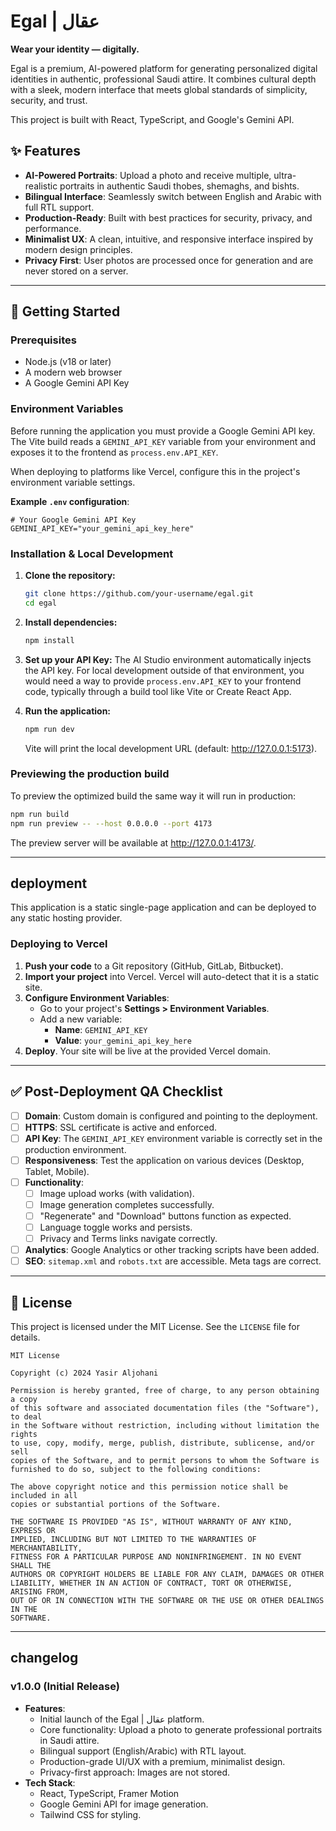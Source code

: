 # Egal | عقال

**Wear your identity — digitally.**

Egal is a premium, AI-powered platform for generating personalized digital identities in authentic, professional Saudi attire. It combines cultural depth with a sleek, modern interface that meets global standards of simplicity, security, and trust.

This project is built with React, TypeScript, and Google's Gemini API.

## ✨ Features

- **AI-Powered Portraits**: Upload a photo and receive multiple, ultra-realistic portraits in authentic Saudi thobes, shemaghs, and bishts.
- **Bilingual Interface**: Seamlessly switch between English and Arabic with full RTL support.
- **Production-Ready**: Built with best practices for security, privacy, and performance.
- **Minimalist UX**: A clean, intuitive, and responsive interface inspired by modern design principles.
- **Privacy First**: User photos are processed once for generation and are never stored on a server.

---

## 🚀 Getting Started

### Prerequisites

- Node.js (v18 or later)
- A modern web browser
- A Google Gemini API Key

### Environment Variables

Before running the application you must provide a Google Gemini API key. The Vite build reads a `GEMINI_API_KEY` variable from your environment and exposes it to the frontend as `process.env.API_KEY`.

When deploying to platforms like Vercel, configure this in the project's environment variable settings.

**Example `.env` configuration**:

```
# Your Google Gemini API Key
GEMINI_API_KEY="your_gemini_api_key_here"
```

### Installation & Local Development

1.  **Clone the repository:**
    ```bash
    git clone https://github.com/your-username/egal.git
    cd egal
    ```

2.  **Install dependencies:**
    ```bash
    npm install
    ```

3.  **Set up your API Key:**
    The AI Studio environment automatically injects the API key. For local development outside of that environment, you would need a way to provide `process.env.API_KEY` to your frontend code, typically through a build tool like Vite or Create React App.

4.  **Run the application:**
    ```bash
    npm run dev
    ```
    Vite will print the local development URL (default: http://127.0.0.1:5173).

### Previewing the production build

To preview the optimized build the same way it will run in production:

```bash
npm run build
npm run preview -- --host 0.0.0.0 --port 4173
```

The preview server will be available at http://127.0.0.1:4173/.

---

##  deployment

This application is a static single-page application and can be deployed to any static hosting provider.

### Deploying to Vercel

1.  **Push your code** to a Git repository (GitHub, GitLab, Bitbucket).
2.  **Import your project** into Vercel. Vercel will auto-detect that it is a static site.
3.  **Configure Environment Variables**:
    - Go to your project's **Settings > Environment Variables**.
    - Add a new variable:
      - **Name**: `GEMINI_API_KEY`
      - **Value**: `your_gemini_api_key_here`
4.  **Deploy**. Your site will be live at the provided Vercel domain.

---

## ✅ Post-Deployment QA Checklist

- [ ] **Domain**: Custom domain is configured and pointing to the deployment.
- [ ] **HTTPS**: SSL certificate is active and enforced.
- [ ] **API Key**: The `GEMINI_API_KEY` environment variable is correctly set in the production environment.
- [ ] **Responsiveness**: Test the application on various devices (Desktop, Tablet, Mobile).
- [ ] **Functionality**:
    - [ ] Image upload works (with validation).
    - [ ] Image generation completes successfully.
    - [ ] "Regenerate" and "Download" buttons function as expected.
    - [ ] Language toggle works and persists.
    - [ ] Privacy and Terms links navigate correctly.
- [ ] **Analytics**: Google Analytics or other tracking scripts have been added.
- [ ] **SEO**: `sitemap.xml` and `robots.txt` are accessible. Meta tags are correct.

---

## 📜 License

This project is licensed under the MIT License. See the `LICENSE` file for details.

```
MIT License

Copyright (c) 2024 Yasir Aljohani

Permission is hereby granted, free of charge, to any person obtaining a copy
of this software and associated documentation files (the "Software"), to deal
in the Software without restriction, including without limitation the rights
to use, copy, modify, merge, publish, distribute, sublicense, and/or sell
copies of the Software, and to permit persons to whom the Software is
furnished to do so, subject to the following conditions:

The above copyright notice and this permission notice shall be included in all
copies or substantial portions of the Software.

THE SOFTWARE IS PROVIDED "AS IS", WITHOUT WARRANTY OF ANY KIND, EXPRESS OR
IMPLIED, INCLUDING BUT NOT LIMITED TO THE WARRANTIES OF MERCHANTABILITY,
FITNESS FOR A PARTICULAR PURPOSE AND NONINFRINGEMENT. IN NO EVENT SHALL THE
AUTHORS OR COPYRIGHT HOLDERS BE LIABLE FOR ANY CLAIM, DAMAGES OR OTHER
LIABILITY, WHETHER IN AN ACTION OF CONTRACT, TORT OR OTHERWISE, ARISING FROM,
OUT OF OR IN CONNECTION WITH THE SOFTWARE OR THE USE OR OTHER DEALINGS IN THE
SOFTWARE.
```

---

## changelog

### v1.0.0 (Initial Release)

- **Features**:
  - Initial launch of the Egal | عقال platform.
  - Core functionality: Upload a photo to generate professional portraits in Saudi attire.
  - Bilingual support (English/Arabic) with RTL layout.
  - Production-grade UI/UX with a premium, minimalist design.
  - Privacy-first approach: Images are not stored.
- **Tech Stack**:
  - React, TypeScript, Framer Motion
  - Google Gemini API for image generation.
  - Tailwind CSS for styling.
```